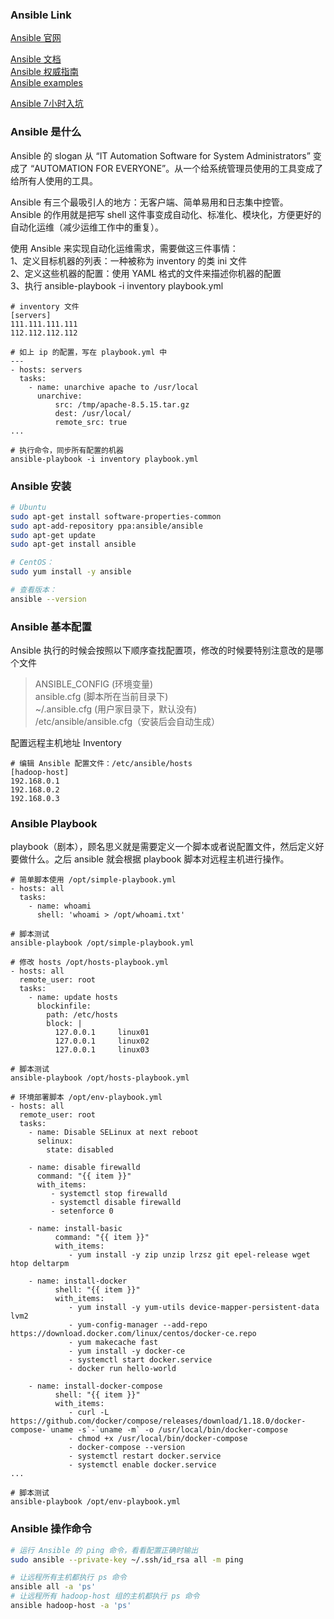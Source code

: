 
### Ansible Link
[Ansible 官网](https://www.ansible.com/)  

[Ansible 文档](https://docs.ansible.com/ansible/latest/index.html)  
[Ansible 权威指南](https://ansible-tran.readthedocs.io/en/latest/)  
[Ansible examples](https://github.com/ansible/ansible-examples)  

[Ansible 7小时入坑](https://www.bilibili.com/video/av25424954/)  

### Ansible 是什么
Ansible 的 slogan 从 “IT Automation Software for System Administrators” 变成了 “AUTOMATION FOR EVERYONE”。从一个给系统管理员使用的工具变成了给所有人使用的工具。

Ansible 有三个最吸引人的地方：无客户端、简单易用和日志集中控管。  
Ansible 的作用就是把写 shell 这件事变成自动化、标准化、模块化，方便更好的自动化运维（减少运维工作中的重复）。  

使用 Ansible 来实现自动化运维需求，需要做这三件事情：  
1、定义目标机器的列表：一种被称为 inventory 的类 ini 文件  
2、定义这些机器的配置：使用 YAML 格式的文件来描述你机器的配置  
3、执行 ansible-playbook -i inventory playbook.yml  
```
# inventory 文件
[servers]
111.111.111.111
112.112.112.112

# 如上 ip 的配置，写在 playbook.yml 中
---
- hosts: servers
  tasks: 
    - name: unarchive apache to /usr/local
      unarchive:
          src: /tmp/apache-8.5.15.tar.gz
          dest: /usr/local/
          remote_src: true
...

# 执行命令，同步所有配置的机器
ansible-playbook -i inventory playbook.yml  
```

### Ansible 安装
```bash
# Ubuntu
sudo apt-get install software-properties-common
sudo apt-add-repository ppa:ansible/ansible
sudo apt-get update
sudo apt-get install ansible

# CentOS：
sudo yum install -y ansible

# 查看版本：
ansible --version
```

### Ansible 基本配置
Ansible 执行的时候会按照以下顺序查找配置项，修改的时候要特别注意改的是哪个文件  
> ANSIBLE_CONFIG (环境变量)  
> ansible.cfg (脚本所在当前目录下)  
> \~/.ansible.cfg (用户家目录下，默认没有)  
> /etc/ansible/ansible.cfg（安装后会自动生成）  

配置远程主机地址 Inventory   
```
# 编辑 Ansible 配置文件：/etc/ansible/hosts
[hadoop-host]
192.168.0.1
192.168.0.2
192.168.0.3
```

### Ansible Playbook
playbook（剧本），顾名思义就是需要定义一个脚本或者说配置文件，然后定义好要做什么。之后 ansible 就会根据 playbook 脚本对远程主机进行操作。  
```
# 简单脚本使用 /opt/simple-playbook.yml
- hosts: all
  tasks:
    - name: whoami
      shell: 'whoami > /opt/whoami.txt'

# 脚本测试
ansible-playbook /opt/simple-playbook.yml
```

```
# 修改 hosts /opt/hosts-playbook.yml
- hosts: all
  remote_user: root
  tasks:
    - name: update hosts
      blockinfile: 
        path: /etc/hosts
        block: |
          127.0.0.1     linux01
          127.0.0.1     linux02
          127.0.0.1     linux03

# 脚本测试
ansible-playbook /opt/hosts-playbook.yml
```

```
# 环境部署脚本 /opt/env-playbook.yml
- hosts: all
  remote_user: root
  tasks:
    - name: Disable SELinux at next reboot
      selinux:
        state: disabled
        
    - name: disable firewalld
      command: "{{ item }}"
      with_items:
         - systemctl stop firewalld
         - systemctl disable firewalld
         - setenforce 0

	- name: install-basic
	      command: "{{ item }}"
	      with_items:
	         - yum install -y zip unzip lrzsz git epel-release wget htop deltarpm

	- name: install-docker
	      shell: "{{ item }}"
	      with_items:
	         - yum install -y yum-utils device-mapper-persistent-data lvm2
	         - yum-config-manager --add-repo https://download.docker.com/linux/centos/docker-ce.repo
	         - yum makecache fast
	         - yum install -y docker-ce
	         - systemctl start docker.service
	         - docker run hello-world
	         
	- name: install-docker-compose
	      shell: "{{ item }}"
	      with_items:
	         - curl -L https://github.com/docker/compose/releases/download/1.18.0/docker-compose-`uname -s`-`uname -m` -o /usr/local/bin/docker-compose
	         - chmod +x /usr/local/bin/docker-compose
	         - docker-compose --version
	         - systemctl restart docker.service
	         - systemctl enable docker.service
...

# 脚本测试
ansible-playbook /opt/env-playbook.yml
```

### Ansible 操作命令
```bash
# 运行 Ansible 的 ping 命令，看看配置正确时输出
sudo ansible --private-key ~/.ssh/id_rsa all -m ping

# 让远程所有主机都执行 ps 命令
ansible all -a 'ps'
# 让远程所有 hadoop-host 组的主机都执行 ps 命令
ansible hadoop-host -a 'ps'
```


